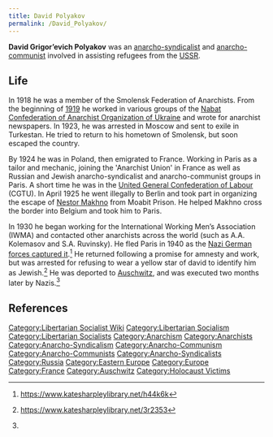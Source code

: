 ```yaml
---
title: David Polyakov
permalink: /David_Polyakov/
---
```


**David Grigor’evich Polyakov** was an
[anarcho-syndicalist](Anarcho-Syndicalism "wikilink") and
[anarcho-communist](Anarcho-Communism "wikilink") involved in assisting
refugees from the
[USSR](Union_of_Soviet_Socialist_Republics "wikilink").

## Life

In 1918 he was a member of the Smolensk Federation of Anarchists. From
the beginning of [1919](Russian_Civil_War "wikilink") he worked in
various groups of the [Nabat Confederation of Anarchist Organization of
Ukraine](Nabat_Confederation_of_Anarchist_Organizations "wikilink") and
wrote for anarchist newspapers. In 1923, he was arrested in Moscow and
sent to exile in Turkestan. He tried to return to his hometown of
Smolensk, but soon escaped the country.

By 1924 he was in Poland, then emigrated to France. Working in Paris as
a tailor and mechanic, joining the 'Anarchist Union' in France as well
as Russian and Jewish anarcho-syndicalist and anarcho-communist groups
in Paris. A short time he was in the [United General Confederation of
Labour](United_General_Confederation_of_Labor_(France) "wikilink")
(CGTU). In April 1925 he went illegally to Berlin and took part in
organizing the escape of [Nestor Makhno](Nestor_Makhno "wikilink") from
Moabit Prison. He helped Makhno cross the border into Belgium and took
him to Paris.

In 1930 he began working for the International Working Men’s Association
(IWMA) and contacted other anarchists across the world (such as A.A.
Kolemasov and S.A. Ruvinsky). He fled Paris in 1940 as the [Nazi German
forces captured it](World_War_II "wikilink").[^1] He returned following
a promise for amnesty and work, but was arrested for refusing to wear a
yellow star of david to identify him as Jewish.[^2] He was deported to
[Auschwitz](Auschwitz "wikilink"), and was executed two months later by
Nazis.[^3]

## References

<references />

[Category:Libertarian Socialist
Wiki](Category:Libertarian_Socialist_Wiki "wikilink")
[Category:Libertarian
Socialism](Category:Libertarian_Socialism "wikilink")
[Category:Libertarian
Socialists](Category:Libertarian_Socialists "wikilink")
[Category:Anarchism](Category:Anarchism "wikilink")
[Category:Anarchists](Category:Anarchists "wikilink")
[Category:Anarcho-Syndicalism](Category:Anarcho-Syndicalism "wikilink")
[Category:Anarcho-Communism](Category:Anarcho-Communism "wikilink")
[Category:Anarcho-Communists](Category:Anarcho-Communists "wikilink")
[Category:Anarcho-Syndicalists](Category:Anarcho-Syndicalists "wikilink")
[Category:Russia](Category:Russia "wikilink") [Category:Eastern
Europe](Category:Eastern_Europe "wikilink")
[Category:Europe](Category:Europe "wikilink")
[Category:France](Category:France "wikilink")
[Category:Auschwitz](Category:Auschwitz "wikilink") [Category:Holocaust
Victims](Category:Holocaust_Victims "wikilink")

[^1]: <https://www.katesharpleylibrary.net/h44k6k>

[^2]: <https://www.katesharpleylibrary.net/3r2353>

[^3]: